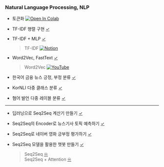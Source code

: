 ### Natural Language Processing, NLP

- 토큰화 [![Open In Colab](https://colab.research.google.com/assets/colab-badge.svg)](https://colab.research.google.com/drive/1tjWCtpym-TqQuBN43p_uxOCzu2WY9lgo?usp=sharing)

- TF-IDF 행렬 구현 [✓](https://colab.research.google.com/drive/1U0VvJQnDF0ntUzwCJF3enlmH02oo5b1U?usp=sharing)

- TF-IDF + MLP [✓](https://colab.research.google.com/drive/1tAyHUV_Hbh9tkkcq0BLYE00hQLM00OSr?usp=sharing)

    > TF-IDF [![Notion](https://img.shields.io/badge/Notion-000?logo=notion&logoColor=white)](https://www.notion.so/TF-IDF-Term-Frequency-Inverse-Document-Frequency-24c47a380dc880fbb697c54a18782494?source=copy_link)

- Word2Vec, FastText [✓](https://colab.research.google.com/drive/1RRtCgmm6Dx2rpBKQmseZgtqlGLk0_EH0?usp=sharing)

    > Word2Vec [![YouTube](https://img.shields.io/badge/-YouTube-red?logo=YouTube&logoColor=white&style=flat)](https://www.youtube.com/watch?v=pC6P-rBrwms)

- 한국어 금융 뉴스 긍정, 부정 분류 [✓](https://colab.research.google.com/drive/1rMfHgLnBZzEZCC28Khp2LOgjdlkEulY5?usp=drive_link)

- KorNLI 다중 클래스 분류 [✓](https://colab.research.google.com/drive/1UQwI2E5r5wxj19NjftZadVqCyUKZeR-I?usp=sharing)

- 혐어 발언 다중 레이블 분류 [✓](https://colab.research.google.com/drive/1xh1PBZIexcOb3TlucarTgk8EWVWmGtLZ?usp=sharing)

---

- 딥러닝으로 Seq2Seq 계산기 만들기 [✓](https://colab.research.google.com/drive/1X1yR8y2Og-aQSICHF_ijrSohEk49aTKl?usp=sharing)

- Seq2Seq의 Encoder로 뉴스기사 토픽 예측하기 [✓](https://colab.research.google.com/drive/1bm5p-uUbXH1vKGGQe7Aj66D_c5cqrU5a?usp=sharing)

- Seq2Seq로 네이버 영화 긍부정 평가하기 [✓](https://colab.research.google.com/drive/1gkLrfcXZLOEM4xpImeY-MM8MdG807wl6?usp=sharing)

- Seq2Seq 모델을 활용한 챗봇 만들기 [✓](https://colab.research.google.com/drive/1Ax4Jj0y1_6vtNbgSyYfjezm3LrmcscjM?usp=sharing)

    > Seq2Seq [♾️](https://www.notion.so/Seq2Seq-24447a380dc880dfb4f1f586268b6678?source=copy_link)  
    > Seq2Seq + Attention [♾️](https://www.notion.so/Seq2Seq-Attention-24447a380dc880bd9695fbb704abb7dc?source=copy_link)